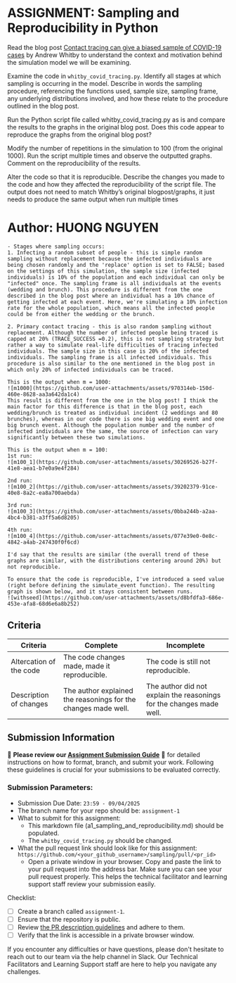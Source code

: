# ASSIGNMENT: Sampling and Reproducibility in Python

Read the blog post [Contact tracing can give a biased sample of COVID-19 cases](https://andrewwhitby.com/2020/11/24/contact-tracing-biased/) by Andrew Whitby to understand the context and motivation behind the simulation model we will be examining.

Examine the code in `whitby_covid_tracing.py`. Identify all stages at which sampling is occurring in the model. Describe in words the sampling procedure, referencing the functions used, sample size, sampling frame, any underlying distributions involved, and how these relate to the procedure outlined in the blog post.

Run the Python script file called whitby_covid_tracing.py as is and compare the results to the graphs in the original blog post. Does this code appear to reproduce the graphs from the original blog post?

Modify the number of repetitions in the simulation to 100 (from the original 1000). Run the script multiple times and observe the outputted graphs. Comment on the reproducibility of the results.

Alter the code so that it is reproducible. Describe the changes you made to the code and how they affected the reproducibility of the script file. The output does not need to match Whitby’s original blogpost/graphs, it just needs to produce the same output when run multiple times

# Author: HUONG NGUYEN

```
- Stages where sampling occurs:
1. Infecting a random subset of people - this is simple random sampling without replacement because the infected individuals are being chosen randomly and the 'replace' option is set to FALSE; based on the settings of this simulation, the sample size (infected individuals) is 10% of the population and each individual can only be "infected" once. The sampling frame is all individuals at the events (wedding and brunch). This procedure is different from the one described in the blog post where an individual has a 10% chance of getting infected at each event. Here, we're simulating a 10% infection rate for the whole population, which means all the infected people could be from either the wedding or the brunch.

2. Primary contact tracing - this is also random sampling without replacement. Although the number of infected people being traced is capped at 20% (TRACE_SUCCESS =0.2), this is not sampling strategy but rather a way to simulate real-life difficulties of tracing infected individuals. The sample size in this case is 20% of the infected individuals. The sampling frame is all infected individuals. This procedure is also similar to the one mentioned in the blog post in which only 20% of infected individuals can be traced.

This is the output when m = 1000:
![m1000](https://github.com/user-attachments/assets/970314eb-150d-460e-8628-aa3a642da1c4)
This result is different from the one in the blog post! I think the main factor for this difference is that in the blog post, each wedding/brunch is treated as individual incident (2 weddings and 80 brunches), whereas in our code there is one big wedding event and one big brunch event. Although the population number and the number of infected individuals are the same, the source of infection can vary significantly between these two simulations. 

This is the output when m = 100:
1st run:
![m100_1](https://github.com/user-attachments/assets/30269526-b27f-41e8-aea1-b7e0a9e4f284)

2nd run:
![m100_2](https://github.com/user-attachments/assets/39202379-91ce-40e8-8a2c-ea8a700aebda)

3rd run:
![m100_3](https://github.com/user-attachments/assets/0bba244b-a2aa-4bc4-b381-a3ff5a6d8205)

4th run:
![m100_4](https://github.com/user-attachments/assets/077e39e0-0e8c-4842-a4ab-247430f0f6cd)

I'd say that the results are similar (the overall trend of these graphs are similar, with the distributions centering around 20%) but not reproducible.

To ensure that the code is reproducible, I've introduced a seed value (right before defining the simulate_event function). The resulting graph is shown below, and it stays consistent between runs.
![withseed](https://github.com/user-attachments/assets/d8bfdfa3-686e-453e-afa8-68d6e6a8b252)

```



## Criteria

|Criteria|Complete|Incomplete|
|--------|----|----|
|Altercation of the code|The code changes made, made it reproducible.|The code is still not reproducible.|
|Description of changes|The author explained the reasonings for the changes made well.|The author did not explain the reasonings for the changes made well.|

## Submission Information

🚨 **Please review our [Assignment Submission Guide](https://github.com/UofT-DSI/onboarding/blob/main/onboarding_documents/submissions.md)** 🚨 for detailed instructions on how to format, branch, and submit your work. Following these guidelines is crucial for your submissions to be evaluated correctly.

### Submission Parameters:
* Submission Due Date: `23:59 - 09/04/2025`
* The branch name for your repo should be: `assignment-1`
* What to submit for this assignment:
    * This markdown file (a1_sampling_and_reproducibility.md) should be populated.
    * The `whitby_covid_tracing.py` should be changed.
* What the pull request link should look like for this assignment: `https://github.com/<your_github_username>/sampling/pull/<pr_id>`
    * Open a private window in your browser. Copy and paste the link to your pull request into the address bar. Make sure you can see your pull request properly. This helps the technical facilitator and learning support staff review your submission easily.

Checklist:
- [ ] Create a branch called `assignment-1`.
- [ ] Ensure that the repository is public.
- [ ] Review [the PR description guidelines](https://github.com/UofT-DSI/onboarding/blob/main/onboarding_documents/submissions.md#guidelines-for-pull-request-descriptions) and adhere to them.
- [ ] Verify that the link is accessible in a private browser window.

If you encounter any difficulties or have questions, please don't hesitate to reach out to our team via the help channel in Slack. Our Technical Facilitators and Learning Support staff are here to help you navigate any challenges.
